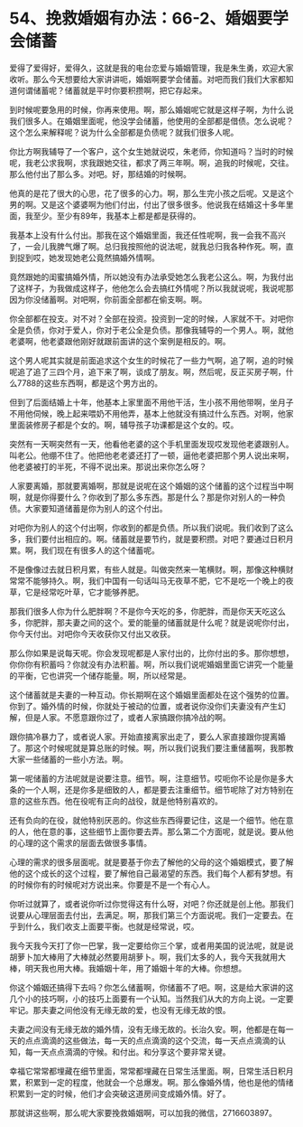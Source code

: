 # 54、挽救婚姻有办法：66-2、婚姻要学会储蓄

爱得了爱得好，爱得久，这就是我的电台恋爱与婚姻管理，我是朱生勇，欢迎大家收听。那么今天想要给大家讲讲呃，婚姻啊要学会储蓄。对吧而我们我们大家都知道何谓储蓄呢？储蓄就是平时你要积攒啊，把它存起来。

到时候呢要急用的时候，你再来使用。啊，那么婚姻呢它就是这样子啊，为什么说我们很多人。在婚姻里面呢，他没学会储蓄，他使用的全部都是借债。怎么说呢？这个怎么来解释呢？说为什么全部都是负债呢？就我们很多人呢。

你比方啊我辅导了一个客户，这个女生她就说哎，朱老师，你知道吗？当时的时候呢，我老公求我啊，求我跟她交往，都求了两三年啊。啊，追我的时候呢，交往。那么他付出了那么多。对吧。好，那结婚的时候啊。

他真的是花了很大的心思，花了很多的心力。啊，那么生完小孩之后呢。又是这个男的啊。又是这个婆婆啊为他们付出，付出了很多很多。他说我在结婚这十多年里面，我至少。至少有89年，我基本上都是都是获得的。

我基本上没有什么付出。那我在这个婚姻里面，我还任性呢啊，我一会我不高兴了，一会儿我脾气爆了啊。总归我按照他的说法呢，就我总归我各种作死。啊，直到捉到哎，她发现她老公竟然搞婚外情啊。

竟然跟她的闺蜜搞婚外情，所以她没有办法承受她怎么我老公这么。啊，为我付出了这样子，为我做成这样子，他他怎么会去搞红外情呢？所以我就说呢，我说呢那因为你没储蓄啊。对吧啊，你前面全部都在偷支啊。啊。

你全部都在投支。对不对？全部在投资。投资到一定的时候，人家就不干。对吧你全是负债，你对于爱人，你对于老公全是负债。那像我辅导的一个男人。啊，就他老婆啊，他老婆跟他刚好就跟前面讲的这个案例是相反的。啊。

这个男人呢其实就是前面追求这个女生的时候花了一些力气啊，追了啊，追的时候呢追了追了三四个月，追下来了啊，谈成了朋友。啊，然后呢，反正买房子啊，什么7788的这些东西啊，都是这个男方出的。

但到了后面结婚上十年，他基本上家里面不用他干活，生小孩不用他带啊，坐月子不用他伺候，晚上起来喂奶不用他弄，基本上他就没有搞过什么东西。对啊，他家里面装修房子都是个女的。啊，辅导孩子功课都是这个女的。哎。

突然有一天啊突然有一天，他看他老婆的这个手机里面发现哎发现他老婆跟别人。叫老公。他绷不住了。他把他老老婆还打了一顿，逼他老婆把那个男人说出来啊，他老婆被打的半死，不得不说出来。那说出来你怎么呀？

人家要离婚，那就要离婚啊，那就是说呢在这个婚姻的这个储蓄的这个过程当中啊啊，就是你得要什么？你收到了那么多东西。那是什么？那是你对别人的一种负债。大家要知道储蓄是你为别人的这个付出。

对吧你为别人的这个付出啊，你收到的都是负债。所以我们说呢。我们收到了这么多，我们要付出相应的。啊。储蓄就是要节约，就是要积攒。对吧？要通过日积月累。啊，我们现在有很多人的这个储蓄呢。

不是像像过去就日积月累，有些人就是。叫做突然来一笔横财。啊，那像这种横财常常不能够持久。啊，我们中国有一句话叫马无夜草不肥，它不是吃一个晚上的夜草，它是经常吃叶草，它才能够养肥。

那我们很多人你为什么肥胖啊？不是你今天吃的多，你肥胖，而是你天天吃这么多，你肥胖，那夫妻之间的这个。爱的能量的储蓄就是什么呢？就是说呢你付出，你今天付出。对吧你今天收获你又付出又收获。

那么你如果是说每天呢。你会发现呢都是人家付出的，比你付出的多。那你想想，你你你有积蓄吗？你就没有办法积蓄。啊，所以我们说呢婚姻里面它讲究一个能量的平衡，它也讲究一个储存能量。啊，所以经常是。

这个储蓄就是夫妻的一种互动。你长期啊在这个婚姻里面都处在这个强势的位置。你到了。婚外情的时候，你就处于被动的位置，或者说你没你们夫妻没有产生幻解，但是人家。不愿意跟你过了，或者人家搞跟你搞冷战的啊。

跟你搞冷暴力了，或者说人家。开始直接离家出走了，要么人家直接跟你提离婚了。那这个时候呢就是算总账的时候。啊，所以我们说我们要注重储蓄啊，我那教大家一些储蓄的一些小方法。啊。

第一呢储蓄的方法呢就是说要注意。细节。啊，注意细节。哎呃你不论是你是多大条的一个人啊，还是你多是细致的人，都是要去注重细节。细节呢除了对方特别在意的这些东西。他在役呢有正向的战役，就是他特别喜欢的。

还有负向的在役，就他特别厌恶的。你这些东西得要记住，这是一个细节。他在意的人，他在意的事，这些细节上面你要去弄。那么第二个方面呢，就是说。要从他的心理的这个需求的层面去做很多事情。

心理的需求的很多层面呢。就是要基于你去了解他的父母的这个婚姻模式，要了解他的这个成长的这个过程，要了解他自己最渴望的东西。我们每个人都有梦想。有的时候你有的时候呢对方说出来。你要是不是一个有心人。

你听过就算了，或者说你听过你觉得这有什么呀，对吧？你还就是创上他。那我们说要从心理层面去付出，去满足。啊，那我们第三个方面说呢。我们一定要去。在乎到什么，我们收支上面要平衡。也就是经常说，哎。

我今天我今天打了你一巴掌，我一定要给你三个掌，或者用美国的说法呢，就是说胡萝卜加大棒用了大棒就必然要用胡萝卜。啊，我们太多的人，我今天我就用大棒，明天我也用大棒。我婚姻十年，用了婚姻十年的大棒。你想想。

你这个婚姻还搞得下去吗？你怎么储蓄啊，你储蓄不了吧。啊，这是给大家讲的这几个小的技巧啊，小的技巧上面要有一个认知。当然我们从大的方向上说。一定要牢记。那夫妻之间他没有无缘无故的爱，也没有无缘无故的恨。

夫妻之间没有无缘无故的婚外情，没有无缘无故的。长治久安。啊，他都是在每一天的点点滴滴的这些做法，每一天的点点滴滴的这个交流，每一天点点滴滴的认知，每一天点点滴滴的守候。和付出。和分享这个要非常关键。

幸福它常常都埋藏在细节里面，常常都埋藏在日常生活里面。啊，日常生活日积月累，积累到一定的程度，他就会一个总爆发。啊。那么像婚外情，他也是他的情绪积累到一定的时候，他们才会突破这道房间变成婚外情。好了。

那就讲这些啊，那么呢大家要挽救婚姻啊，可以加我的微信，2716603897。